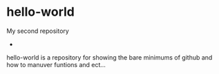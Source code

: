 hello-world
===========

My second repository

-
hello-world is a repository for showing the bare minimums of github and how to manuver funtions and ect...
















